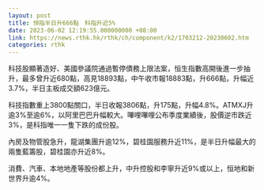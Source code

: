 ```yaml
---
layout: post
title: 恒指半日升666點　科指升近5%
date: 2023-06-02 12:19:55.000000000 +08:00
link: https://news.rthk.hk/rthk/ch/component/k2/1703212-20230602.htm
categories: rthk
---
```


科技股顯著造好、美國參議院通過暫停債務上限法案，恒生指數高開後進一步抽升，最多曾升近680點，高見18893點，中午收市報18883點，升666點，升幅近3.7%，半日主板成交額623億元。

科技指數重上3800點關口，半日收報3806點，升175點，升幅4.8%。ATMXJ升逾3%至逾6%，以阿里巴巴升幅較大。嗶哩嗶哩公布季度業績後，股價逆市跌近3%，是科指唯一一隻下跌的成份股。

內房及物管股急升，龍湖集團升逾12%，碧桂園服務升近11%，是半日升幅最大的兩隻藍籌股，碧桂園亦升近8%。

消費、汽車、本地地產等股份都上升，中升控股和李寧升近9%或以上，恒地和新世界升逾4%。
